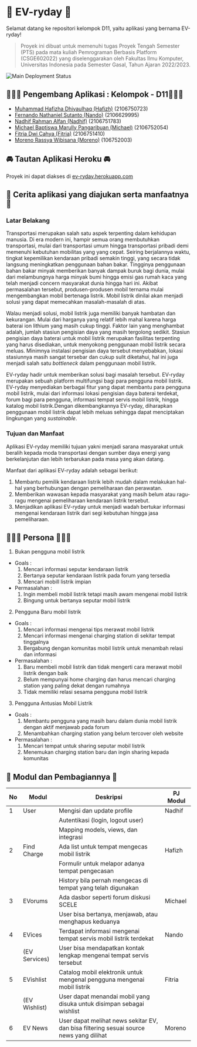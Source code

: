 # 🤖 EV-ryday 🤖

Selamat datang ke repositori kelompok D11, yaitu aplikasi yang bernama EV-ryday!

> Proyek ini dibuat untuk memenuhi tugas Proyek Tengah Semester (PTS)
> pada mata kuliah Pemrograman Berbasis Platform (CSGE602022) yang
> diselenggarakan oleh Fakultas Ilmu Komputer, Universitas Indonesia
> pada Semester Gasal, Tahun Ajaran 2022/2023.

![Main Deployment Status](https://github.com/PBP-D11/proyek-tengah-semester/actions/workflows/dpl.yml/badge.svg?branch=main)

## 🧑🏻‍💻 Pengembang Aplikasi : Kelompok - D11👩🏻‍💻

- [Muhammad Hafizha Dhiyaulhaq (Hafizh)](https://github.com/hafizhdh) (2106750723)
- [Fernando Nathaniel Sutanto (Nando)](https://github.com/nandonathaniel) (2106629995)
- [Nadhif Rahman Alfan (Nadhif)](https://github.com/nadhifralfan) (2106751783)
- [Michael Baptiswa Marully Pangaribuan (Michael)](https://github.com//Whosmichael) (2106752054)
- [Fitria Dwi Cahya (Fitria)](https://github.com/fitriadc) (2106751410)
- [Moreno Rassya Wibisana (Moreno)](https://github.com/morenoraw) (106752003)

## 🚘 Tautan Aplikasi Heroku 🚘

Proyek ini dapat diakses di [ev-ryday.herokuapp.com](https://ev-ryday.herokuapp.com/)

## 📃 Cerita aplikasi yang diajukan serta manfaatnya 📃

### Latar Belakang

Transportasi merupakan salah satu aspek terpenting dalam kehidupan manusia. Di era modern ini, hampir semua orang membutuhkan transportasi, mulai dari transportasi umum hingga transportasi pribadi demi memenuhi kebutuhan mobilitas yang yang cepat. Seiring berjalannya waktu, tingkat kepemilikan kendaraan pribadi semakin tinggi, yang secara tidak langsung meningkatkan penggunaan bahan bakar. Tingginya penggunaan bahan bakar minyak memberikan banyak dampak buruk bagi dunia, mulai dari melambungnya harga minyak bumi hingga emisi gas rumah kaca yang telah menjadi concern masyarakat dunia hingga hari ini. Akibat permasalahan tersebut, produsen-produsen mobil ternama mulai mengembangkan mobil bertenaga listrik. Mobil listrik dinilai akan menjadi solusi yang dapat memecahkan masalah-masalah di atas.

Walau menjadi solusi, mobil listrik juga memiliki banyak hambatan dan kekurangan. Mulai dari harganya yang relatif lebih mahal karena harga baterai ion lithium yang masih cukup tinggi. Faktor lain yang menghambat adalah, jumlah stasiun pengisian daya yang masih tergolong sedikit. Stasiun pengisian daya baterai untuk mobil listrik merupakan fasilitas terpenting yang harus disediakan, untuk menyokong penggunaan mobil listrik secara meluas. Minimnya instalasi pengisian daya tersebut menyebabkan, lokasi stasiunnya masih sangat tersebar dan cukup sulit diketahui, hal ini juga menjadi salah satu _bottleneck_ dalam penggunaan mobil listrik.

EV-ryday hadir untuk memberikan solusi bagi masalah tersebut. EV-ryday merupakan sebuah platform multifungsi bagi para pengguna mobil listrik. EV-ryday menyediakan berbagai fitur yang dapat membantu para pengguna mobil listrik, mulai dari informasi lokasi pengisian daya baterai terdekat, forum bagi para pengguna, informasi tempat servis mobil listrik, hingga katalog mobil listrik.Dengan dikembangkannya EV-ryday, diharapkan penggunaan mobil listrik dapat lebih meluas sehingga dapat menciptakan lingkungan yang _sustainable_.

### Tujuan dan Manfaat

Aplikasi EV-ryday memiliki tujuan yakni menjadi sarana masyarakat untuk beralih kepada moda transportasi dengan sumber daya energi yang berkelanjutan dan lebih terbarukan pada masa yang akan datang.

Manfaat dari aplikasi EV-ryday adalah sebagai berikut:
1. Membantu pemilik kendaraan listrik lebih mudah dalam melakukan hal-hal yang berhubungan dengan pemeliharaan dan perawatan.
2. Memberikan wawasan kepada masyarakat yang masih belum atau ragu-ragu mengenai pemeliharaan kendaraan listrik tersebut.
3. Menjadikan aplikasi EV-ryday untuk menjadi wadah bertukar informasi mengenai kendaraan listrik dari segi kebutuhan hingga jasa pemeliharaan.

## 👩🏻‍💻 Persona 👩🏻‍💻

1. Bukan pengguna mobil listrik

- Goals :
  1. Mencari informasi seputar kendaraan listrik
  2. Bertanya seputar kendaraan listrik pada forum yang tersedia
  3. Mencari mobill listrik impian
- Permasalahan : 
  1. Ingin membeli mobil listrik tetapi masih awam mengenai mobil listrik
  2. Bingung untuk bertanya seputar mobil listrik

2. Pengguna Baru mobil listrik

- Goals : 
  1. Mencari informasi mengenai tips merawat mobil listrik
  2. Mencari informasi mengenai charging station di sekitar tempat tinggalnya
  3. Bergabung dengan komunitas mobil listrik untuk menambah relasi dan informasi
- Permasalahan : 
  1. Baru membeli mobil listrik dan tidak mengerti cara merawat mobil listrik dengan baik
  2. Belum mempunyai home charging dan harus mencari charging station yang paling dekat dengan rumahnya
  3. Tidak memiliki relasi sesama pengguna mobil listrik

3. Pengguna Antusias Mobil Listrik

- Goals : 
  1. Membantu pengguna yang masih baru dalam dunia mobil listrik dengan aktif menjawab pada forum
  2. Menambahkan charging station yang belum tercover oleh website
- Permasalahan : 
  1. Mencari tempat untuk sharing seputar mobil listrik
  2. Menemukan charging station baru dan ingin sharing kepada komunitas


## 📝 Modul dan Pembagiannya 📝

| No  | Modul         | Deskripsi                                                                                 | PJ Modul |
| --- | ------------- | ----------------------------------------------------------------------------------------- | -------- |
| 1   | User          | Mengisi dan update profile                                                                | Nadhif   |
|     |               | Autentikasi (login, logout user)                                                          |          |
|     |               | Mapping models, views, dan integrasi                                                      |          |
| 2   | Find Charge   | Ada list untuk tempat mengecas mobil listrik                                              | Hafizh   |
|     |               | Formulir untuk melapor adanya tempat pengecasan                                           |          |
|     |               | History bila pernah mengecas di tempat yang telah digunakan                               |          |
| 3   | EVorums       | Ada dasbor seperti forum diskusi SCELE                                                    | Michael  |
|     |               | User bisa bertanya, menjawab, atau menghapus keduanya                                     |          |
| 4   | EVices        | Terdapat informasi mengenai tempat servis mobil listrik terdekat                          | Nando    |
|     | (EV Services) | User bisa mendapatkan kontak lengkap mengenai tempat servis tersebut                      |          |
| 5   | EVishlist     | Catalog mobil elektronik untuk mengenal pengguna mengenai mobil listrik                   | Fitria   |
|     | (EV Wishlist) | User dapat menandai mobil yang disuka untuk disimpan sebagai wishlist                     |          |
| 6   | EV News       | User dapat melihat news sekitar EV, dan bisa filtering sesuai source news yang dilihat    | Moreno   |
